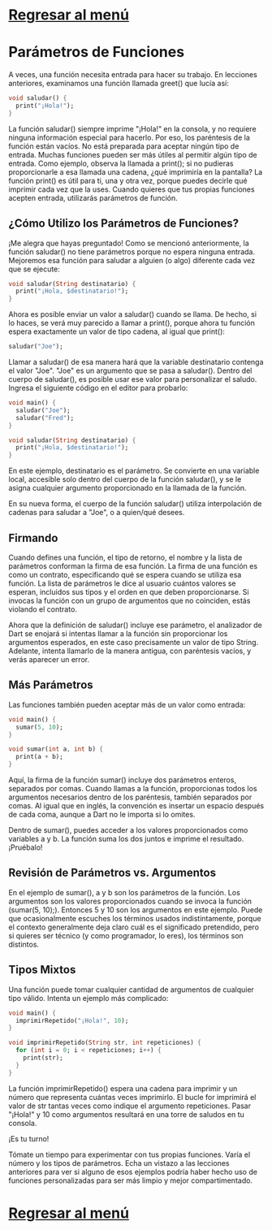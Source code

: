 # [Regresar al menú](https://github.com/proyecMariana/guswill_dart-flutter-main/tree/main)

# Parámetros de Funciones

A veces, una función necesita entrada para hacer su trabajo. En lecciones anteriores, examinamos una función llamada greet() que lucía así:

```dart
void saludar() {
  print("¡Hola!");
}
```

La función saludar() siempre imprime "¡Hola!" en la consola, y no requiere ninguna información especial para hacerlo. Por eso, los paréntesis de la función están vacíos. No está preparada para aceptar ningún tipo de entrada. Muchas funciones pueden ser más útiles al permitir algún tipo de entrada. Como ejemplo, observa la llamada a print(); si no pudieras proporcionarle a esa llamada una cadena, ¿qué imprimiría en la pantalla? La función print() es útil para ti, una y otra vez, porque puedes decirle qué imprimir cada vez que la uses. Cuando quieres que tus propias funciones acepten entrada, utilizarás parámetros de función.

## ¿Cómo Utilizo los Parámetros de Funciones?

¡Me alegra que hayas preguntado! Como se mencionó anteriormente, la función saludar() no tiene parámetros porque no espera ninguna entrada. Mejoremos esa función para saludar a alguien (o algo) diferente cada vez que se ejecute:

```dart
void saludar(String destinatario) {
  print("¡Hola, $destinatario!");
}
```

Ahora es posible enviar un valor a saludar() cuando se llama. De hecho, si lo haces, se verá muy parecido a llamar a print(), porque ahora tu función espera exactamente un valor de tipo cadena, al igual que print():

```dart
saludar("Joe");
```

Llamar a saludar() de esa manera hará que la variable destinatario contenga el valor "Joe". "Joe" es un argumento que se pasa a saludar(). Dentro del cuerpo de saludar(), es posible usar ese valor para personalizar el saludo. Ingresa el siguiente código en el editor para probarlo:

```dart
void main() {
  saludar("Joe");
  saludar("Fred");
}

void saludar(String destinatario) {
  print("¡Hola, $destinatario!");
}
```

En este ejemplo, destinatario es el parámetro. Se convierte en una variable local, accesible solo dentro del cuerpo de la función saludar(), y se le asigna cualquier argumento proporcionado en la llamada de la función.

En su nueva forma, el cuerpo de la función saludar() utiliza interpolación de cadenas para saludar a "Joe", o a quien/qué desees.

## Firmando

Cuando defines una función, el tipo de retorno, el nombre y la lista de parámetros conforman la firma de esa función. La firma de una función es como un contrato, especificando qué se espera cuando se utiliza esa función. La lista de parámetros le dice al usuario cuántos valores se esperan, incluidos sus tipos y el orden en que deben proporcionarse. Si invocas la función con un grupo de argumentos que no coinciden, estás violando el contrato.

Ahora que la definición de saludar() incluye ese parámetro, el analizador de Dart se enojará si intentas llamar a la función sin proporcionar los argumentos esperados, en este caso precisamente un valor de tipo String. Adelante, intenta llamarlo de la manera antigua, con paréntesis vacíos, y verás aparecer un error.

## Más Parámetros

Las funciones también pueden aceptar más de un valor como entrada:

```dart
void main() {
  sumar(5, 10);
}

void sumar(int a, int b) {
  print(a + b);
}
```

Aquí, la firma de la función sumar() incluye dos parámetros enteros, separados por comas. Cuando llamas a la función, proporcionas todos los argumentos necesarios dentro de los paréntesis, también separados por comas. Al igual que en inglés, la convención es insertar un espacio después de cada coma, aunque a Dart no le importa si lo omites.

Dentro de sumar(), puedes acceder a los valores proporcionados como variables a y b. La función suma los dos juntos e imprime el resultado. ¡Pruébalo!

## Revisión de Parámetros vs. Argumentos

En el ejemplo de sumar(), a y b son los parámetros de la función. Los argumentos son los valores proporcionados cuando se invoca la función (sumar(5, 10);). Entonces 5 y 10 son los argumentos en este ejemplo. Puede que ocasionalmente escuches los términos usados indistintamente, porque el contexto generalmente deja claro cuál es el significado pretendido, pero si quieres ser técnico (y como programador, lo eres), los términos son distintos.

## Tipos Mixtos

Una función puede tomar cualquier cantidad de argumentos de cualquier tipo válido. Intenta un ejemplo más complicado:

```dart
void main() {
  imprimirRepetido("¡Hola!", 10);
}

void imprimirRepetido(String str, int repeticiones) {
  for (int i = 0; i < repeticiones; i++) {
    print(str);
  }
}
```

La función imprimirRepetido() espera una cadena para imprimir y un número que representa cuántas veces imprimirlo. El bucle for imprimirá el valor de str tantas veces como indique el argumento repeticiones. Pasar "¡Hola!" y 10 como argumentos resultará en una torre de saludos en tu consola.

¡Es tu turno!

Tómate un tiempo para experimentar con tus propias funciones. Varía el número y los tipos de parámetros. Echa un vistazo a las lecciones anteriores para ver si alguno de esos ejemplos podría haber hecho uso de funciones personalizadas para ser más limpio y mejor compartimentado.


# [Regresar al menú](https://github.com/proyecMariana/guswill_dart-flutter-main/tree/main)